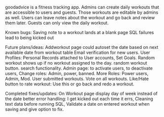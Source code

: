 goodadvice is a fitness tracking app.
Admins can create daily workouts that are accessible to users and guests.
Those workouts are editable by admins as well.
Users can leave notes about the workout and go back and review them later.
Guests can only view the daily workout. 

Known bugs:
Saving note to a workout lands at a blank page
SQL failures lead to being kicked out


Future plans/ideas:
Addworkout page could autoset the date based on next available date from workout table
Email verification for new users.
User Profiles:
    Personal Records attached to User accounts,
    Set Goals.
Random workout shows up if no workout assigned to the day.
random workout button.
search functionality.
Admin page:
    to activate users,
    to deactivate users,
    Change roles:
        Admin, 
        power, 
        banned.
More Roles:
    Power users,
    Admin,
    Mod.
User submitted workouts.
Vote on all workouts.
Like/Hate button to rate workout:
    Use this or go back and redo a workout.

Completed fixes/updates:
On Workout page display day of week instead of the date
better error handling:
I get kicked out each time it errs,
Cleaning text data before running SQL,
Validate a date on entered workout when saving and give option to fix.